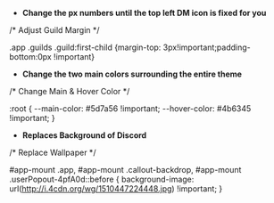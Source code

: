 * **Change the px numbers until the top left DM icon is fixed for you**

/* Adjust Guild Margin */

.app .guilds .guild:first-child {margin-top: 3px!important;padding-bottom:0px !important}

* **Change the two main colors surrounding the entire theme**

/* Change Main & Hover Color */

:root { 
    --main-color: #5d7a56 !important;
    --hover-color: #4b6345 !important;
 }

* **Replaces Background of Discord**

/* Replace Wallpaper */

#app-mount .app, #app-mount .callout-backdrop, #app-mount .userPopout-4pfA0d::before {
    background-image: url(http://i.4cdn.org/wg/1510447224448.jpg) !important;
} 
